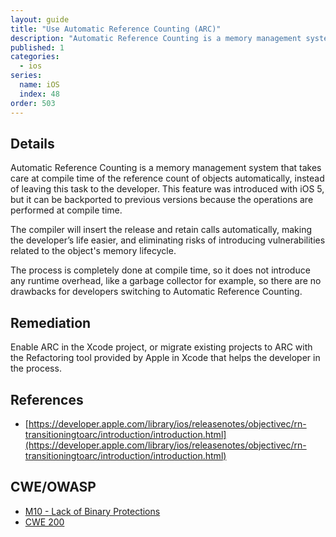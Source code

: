 ```yaml
---
layout: guide
title: "Use Automatic Reference Counting (ARC)"
description: "Automatic Reference Counting is a memory management system that takes care at compile time of the reference count of objects automatically, instead of leaving this task to the developer."
published: 1
categories:
  - ios	
series:
  name: iOS
  index: 48
order: 503
--- 
```


## Details 

Automatic Reference Counting is a memory management system that takes care at compile time of the reference count of objects automatically, instead of leaving this task to the developer. This feature was introduced with iOS 5, but it can be backported to previous versions because the operations are performed at compile time.

The compiler will insert the release and retain calls automatically, making the developer’s life easier, and eliminating risks of introducing vulnerabilities related to the object's memory lifecycle.

The process is completely done at compile time, so it does not introduce any runtime overhead, like a garbage collector for example, so there are no drawbacks for developers switching to Automatic Reference Counting.

## Remediation

Enable ARC in the Xcode project, or migrate existing projects to ARC with the Refactoring tool provided by Apple in Xcode that helps the developer in the process.

## References

 * [https://developer.apple.com/library/ios/releasenotes/objectivec/rn-transitioningtoarc/introduction/introduction.html](https://developer.apple.com/library/ios/releasenotes/objectivec/rn-transitioningtoarc/introduction/introduction.html)

## CWE/OWASP

 * [M10 - Lack of Binary Protections](https://www.owasp.org/index.php/Mobile_Top_10_2014-M10)
 * [CWE 200](http://cwe.mitre.org/data/definitions/200.html)
 
 
